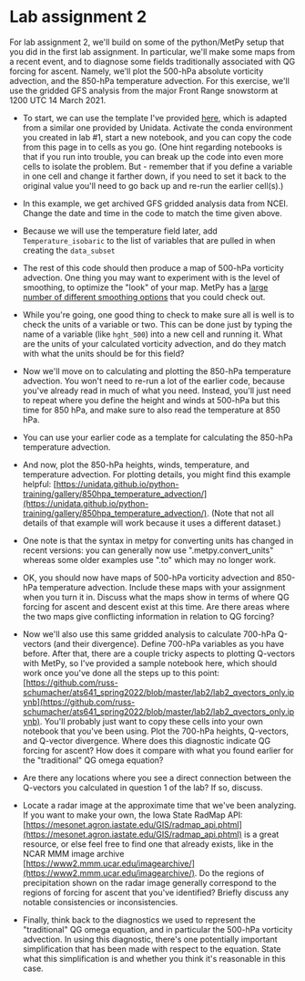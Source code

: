 # Lab assignment 2

For lab assignment 2, we'll build on some of the python/MetPy setup that you did in the first lab assignment. In particular, we'll make some maps from a recent event, and to diagnose some fields traditionally associated with QG forcing for ascent.  Namely, we'll plot the 500-hPa absolute vorticity advection, and the 850-hPa temperature advection.  For this exercise, we'll use the gridded GFS analysis from the major Front Range snowstorm at 1200 UTC 14 March 2021.

- To start, we can use the template I've provided [here](https://github.com/russ-schumacher/ats641_spring2022/blob/master/lab2/lab2_starter.ipynb), which is adapted from a similar one provided by Unidata. Activate the conda environment you created in lab #1, start a new notebook, and you can copy the code from this page in to cells as you go.  (One hint regarding notebooks is that if you run into trouble, you can break up the code into even more cells to isolate the problem. But - remember that if you define a variable in one cell and change it farther down, if you need to set it back to the original value you'll need to go back up and re-run the earlier cell(s).)

- In this example, we get archived GFS gridded analysis data from NCEI. Change the date and time in the code to match the time given above. 

- Because we will use the temperature field later, add `Temperature_isobaric` to the list of variables that are pulled in when creating the `data_subset`

- The rest of this code should then produce a map of 500-hPa vorticity advection. One thing you may want to experiment with is the level of smoothing, to optimize the "look" of your map. MetPy has a [large number of different smoothing options](https://unidata.github.io/MetPy/latest/examples/calculations/Smoothing.html) that you could check out.

- While you're going, one good thing to check to make sure all is well is to check the units of a variable or two.  This can be done just by typing the name of a variable (like `hght_500`) into a new cell and running it. What are the units of your calculated vorticity advection, and do they match with what the units should be for this field? 

- Now we'll move on to calculating and plotting the 850-hPa temperature advection. You won't need to re-run a lot of the earlier code, because you've already read in much of what you need. Instead, you'll just need to repeat where you define the height and winds at 500-hPa but this time for 850 hPa, and make sure to also read the temperature at 850 hPa.

- You can use your earlier code as a template for calculating the 850-hPa temperature advection.

- And now, plot the 850-hPa heights, winds, temperature, and temperature advection.  For plotting details, you might find this example helpful: [https://unidata.github.io/python-training/gallery/850hpa_temperature_advection/](https://unidata.github.io/python-training/gallery/850hpa_temperature_advection/).  (Note that not all details of that example will work because it uses a different dataset.)

- One note is that the syntax in metpy for converting units has changed in recent versions: you can generally now use ".metpy.convert_units" whereas some older examples use ".to" which may no longer work.

- OK, you should now have maps of 500-hPa vorticity advection and 850-hPa temperature advection. Include these maps with your assignment when you turn it in. Discuss what the maps show in terms of where QG forcing for ascent and descent exist at this time.  Are there areas where the two maps give conflicting information in relation to QG forcing?

- Now we'll also use this same gridded analysis to calculate 700-hPa Q-vectors (and their divergence). Define 700-hPa variables as you have before. After that, there are a couple tricky aspects to plotting Q-vectors with MetPy, so I've provided a sample notebook here, which should work once you've done all the steps up to this point: [https://github.com/russ-schumacher/ats641_spring2022/blob/master/lab2/lab2_qvectors_only.ipynb](https://github.com/russ-schumacher/ats641_spring2022/blob/master/lab2/lab2_qvectors_only.ipynb).  You'll probably just want to copy these cells into your own notebook that you've been using.  Plot the 700-hPa heights, Q-vectors, and Q-vector divergence.  Where does this diagnostic indicate QG forcing for ascent?  How does it compare with what you found earlier for the "traditional" QG omega equation?

- Are there any locations where you see a direct connection between the Q-vectors you calculated in question 1 of the lab?  If so, discuss.

- Locate a radar image at the approximate time that we've been analyzing. If you want to make your own, the Iowa State RadMap API: [https://mesonet.agron.iastate.edu/GIS/radmap_api.phtml](https://mesonet.agron.iastate.edu/GIS/radmap_api.phtml) is a great resource, or else feel free to find one that already exists, like in the NCAR MMM image archive [https://www2.mmm.ucar.edu/imagearchive/](https://www2.mmm.ucar.edu/imagearchive/).  Do the regions of precipitation shown on the radar image generally correspond to the regions of forcing for ascent that you've identified?  Briefly discuss any notable consistencies or inconsistencies.

- Finally, think back to the diagnostics we used to represent the "traditional" QG omega equation, and in particular the 500-hPa vorticity advection.  In using this diagnostic, there's one potentially important simplification that has been made with respect to the equation. State what this simplification is and whether you think it's reasonable in this case.





